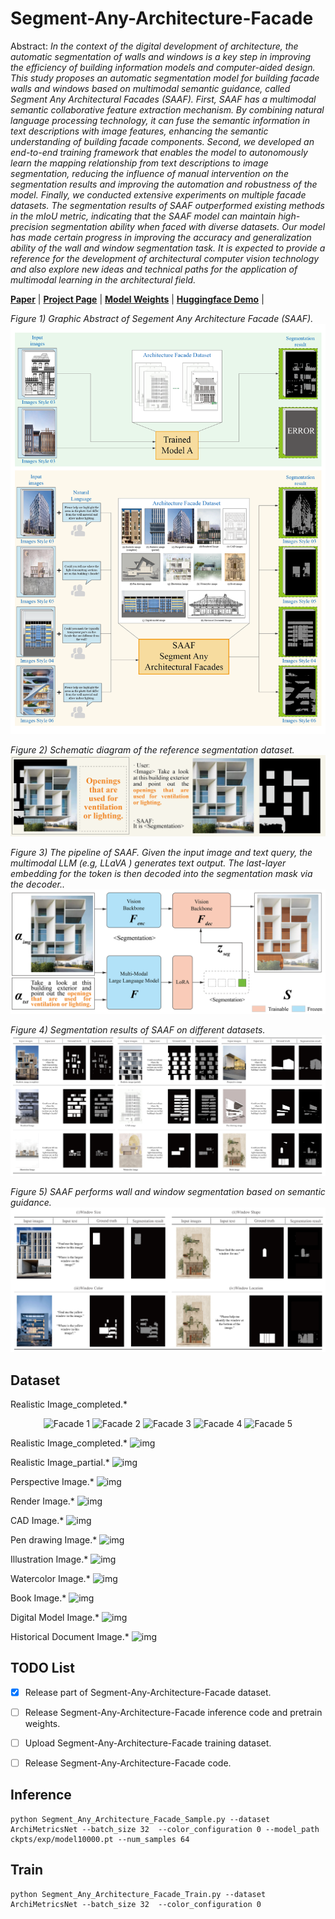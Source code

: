 # Segment-Any-Architecture-Facade
Abstract: *In the context of the digital development of architecture, the automatic segmentation of walls and windows is a key step in improving the efficiency of building information models and computer-aided design. This study proposes an automatic segmentation model for building facade walls and windows based on multimodal semantic guidance, called Segment Any Architectural Facades (SAAF). First, SAAF has a multimodal semantic collaborative feature extraction mechanism. By combining natural language processing technology, it can fuse the semantic information in text descriptions with image features, enhancing the semantic understanding of building facade components. Second, we developed an end-to-end training framework that enables the model to autonomously learn the mapping relationship from text descriptions to image segmentation, reducing the influence of manual intervention on the segmentation results and improving the automation and robustness of the model. Finally, we conducted extensive experiments on multiple facade datasets. The segmentation results of SAAF outperformed existing methods in the mIoU metric, indicating that the SAAF model can maintain high-precision segmentation ability when faced with diverse datasets. Our model has made certain progress in improving the accuracy and generalization ability of the wall and window segmentation task. It is expected to provide a reference for the development of architectural computer vision technology and also explore new ideas and technical paths for the application of multimodal learning in the architectural field.*


[**Paper**]() | [**Project Page**]() | [**Model Weights**]() | [**Huggingface Demo**]() |


*Figure 1) Graphic Abstract of Segement Any Architecture Facade (SAAF).*
![img](assets/01.png)

*Figure 2) Schematic diagram of the reference segmentation dataset.*
![img](assets/05.png)

*Figure 3) The pipeline of SAAF. Given the input image and text query, the multimodal LLM (e.g, LLaVA ) generates text output. The last-layer embedding for the <SEG> token is then decoded into the segmentation mask via the decoder..*
![img](assets/06.png)

*Figure 4) Segmentation results of SAAF on different datasets.*
![img](assets/02.png)

*Figure 5) SAAF performs wall and window segmentation based on semantic guidance.*
![img](assets/03.png)



## Dataset
Realistic Image_completed.*
<p align="center">
  <img src="samples/image1.jpg" width="180" title="Facade 1"/>
  <img src="samples/image2.jpg" width="180" title="Facade 2"/>
  <img src="samples/image3.jpg" width="180" title="Facade 3"/>
  <img src="samples/image4.jpg" width="180" title="Facade 4"/>
  <img src="samples/image5.jpg" width="180" title="Facade 5"/>
</p>

Realistic Image_completed.*
![img](assets/07.png)

Realistic Image_partial.*
![img](assets/07.png)

Perspective Image.*
![img](assets/07.png)

Render Image.*
![img](assets/07.png)

CAD Image.*
![img](assets/07.png)

Pen drawing Image.*
![img](assets/07.png)

Illustration Image.*
![img](assets/07.png)

Watercolor Image.*
![img](assets/07.png)

Book Image.*
![img](assets/07.png)

Digital Model Image.*
![img](assets/07.png)

Historical Document Image.*
![img](assets/07.png)

## TODO List

- [x] Release part of Segment-Any-Architecture-Facade dataset. 
- [ ] Release Segment-Any-Architecture-Facade inference code and pretrain weights.
- [ ] Upload Segment-Any-Architecture-Facade training dataset.
- [ ] Release Segment-Any-Architecture-Facade code.



## Inference

```
python Segment_Any_Architecture_Facade_Sample.py --dataset ArchiMetricsNet --batch_size 32  --color_configuration 0 --model_path ckpts/exp/model10000.pt --num_samples 64
```
## Train

```
python Segment_Any_Architecture_Facade_Train.py --dataset ArchiMetricsNet --batch_size 32  --color_configuration 0 
